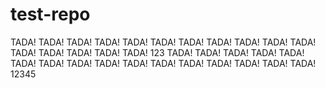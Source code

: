 # test-repo

TADA!
TADA!
TADA!
TADA!
TADA!
TADA!
TADA!
TADA!
TADA!
TADA!
TADA!
TADA!
TADA!
TADA!
TADA!
TADA!
123
TADA!
TADA!
TADA!
TADA!
TADA!
TADA!
TADA!
TADA!
TADA!
TADA!
TADA!
TADA!
TADA!
TADA!
TADA!
TADA!
12345
